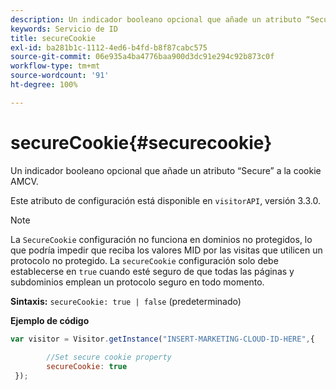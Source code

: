 ```yaml
---
description: Un indicador booleano opcional que añade un atributo “Secure” a la cookie AMCV.
keywords: Servicio de ID
title: secureCookie
exl-id: ba281b1c-1112-4ed6-b4fd-b8f87cabc575
source-git-commit: 06e935a4ba4776baa900d3dc91e294c92b873c0f
workflow-type: tm+mt
source-wordcount: '91'
ht-degree: 100%

---
```


# secureCookie{#securecookie}

Un indicador booleano opcional que añade un atributo “Secure” a la cookie AMCV.

Este atributo de configuración está disponible en `visitorAPI`, versión 3.3.0.

>[!NOTE]
>
>La `SecureCookie` configuración no funciona en dominios no protegidos, lo que podría impedir que reciba los valores MID por las visitas que utilicen un protocolo no protegido. La `secureCookie` configuración solo debe establecerse en `true` cuando esté seguro de que todas las páginas y subdominios emplean un protocolo seguro en todo momento.

**Sintaxis:** `secureCookie: true | false` (predeterminado)

**Ejemplo de código**

```js
var visitor = Visitor.getInstance("INSERT-MARKETING-CLOUD-ID-HERE",{ 
 
        //Set secure cookie property 
        secureCookie: true 
 });
```
